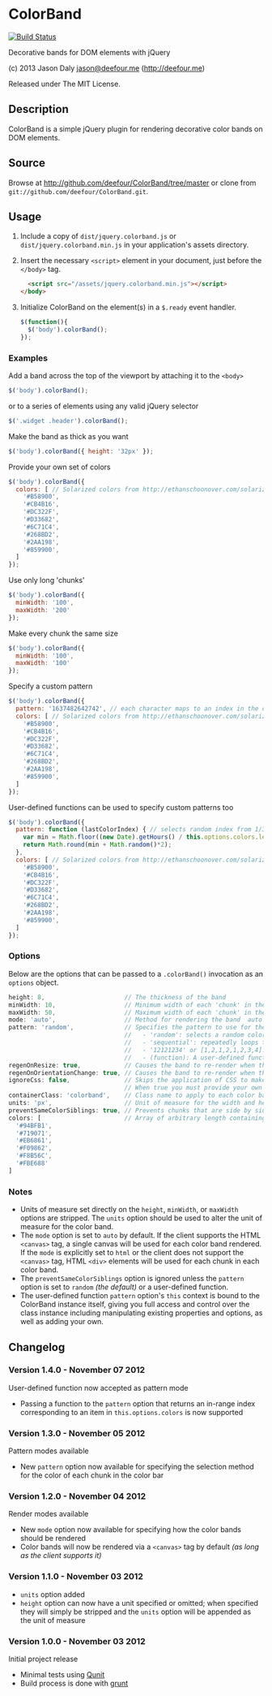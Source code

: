 # ColorBand

[![Build Status](https://secure.travis-ci.org/deefour/ColorBand.png)](http://travis-ci.org/deefour/ColorBand)

Decorative bands for DOM elements with jQuery

(c) 2013 Jason Daly <jason@deefour.me> (http://deefour.me)

Released under The MIT License.

## Description

ColorBand is a simple jQuery plugin for rendering decorative color bands on DOM elements.

## Source

Browse at http://github.com/deefour/ColorBand/tree/master or clone from `git://github.com/deefour/ColorBand.git`.

## Usage

 1. Include a copy of `dist/jquery.colorband.js` or `dist/jquery.colorband.min.js` in your application's assets directory.
 2. Insert the necessary `<script>` element in your document, just before the `</body>` tag.

      ```html
        <script src="/assets/jquery.colorband.min.js"></script>
      </body>
      ```

 3. Initialize ColorBand on the element(s) in a `$.ready` event handler.

      ```javascript
      $(function(){
        $('body').colorBand();
      });
      ```

### Examples

Add a band across the top of the viewport by attaching it to the `<body>`

```javascript
$('body').colorBand();
```

or to a series of elements using any valid jQuery selector

```javascript
$('.widget .header').colorBand();
```

Make the band as thick as you want

```javascript
$('body').colorBand({ height: '32px' });
```

Provide your own set of colors

```javascript
$('body').colorBand({
  colors: [ // Solarized colors from http://ethanschoonover.com/solarized
    '#B58900',
    '#CB4B16',
    '#DC322F',
    '#D33682',
    '#6C71C4',
    '#268BD2',
    '#2AA198',
    '#859900',
  ]
});
```

Use only long 'chunks'

```javascript
$('body').colorBand({
  minWidth: '100',
  maxWidth: '200'
});
```

Make every chunk the same size

```javascript
$('body').colorBand({
  minWidth: '100',
  maxWidth: '100'
});
```

Specify a custom pattern

```javascript
$('body').colorBand({
  pattern: '1637482642742', // each character maps to an index in the colors option
  colors: [ // Solarized colors from http://ethanschoonover.com/solarized
    '#B58900',
    '#CB4B16',
    '#DC322F',
    '#D33682',
    '#6C71C4',
    '#268BD2',
    '#2AA198',
    '#859900',
  ]
});
```

User-defined functions can be used to specify custom patterns too

```javascript
$('body').colorBand({
  pattern: function (lastColorIndex) { // selects random index from 1/3 of this.options.colors based on hour in the day
    var min = Math.floor((new Date).getHours() / this.options.colors.length) * 3;
    return Math.round(min + Math.random()*2);
  },
  colors: [ // Solarized colors from http://ethanschoonover.com/solarized
    '#B58900',
    '#CB4B16',
    '#DC322F',
    '#D33682',
    '#6C71C4',
    '#268BD2',
    '#2AA198',
    '#859900',
  ]
});
```

### Options

Below are the options that can be passed to a `.colorBand()` invocation as an `options` object.

```javascript
height: 8,                      // The thickness of the band
minWidth: 10,                   // Minimum width of each 'chunk' in the band
maxWidth: 50,                   // Maximum width of each 'chunk' in the band
mode: 'auto',                   // Method for rendering the band  auto|html|canvas
pattern: 'random',              // Specifies the pattern to use for the colored ordering of the chunks
                                //   - 'random': selects a random color from the colors option
                                //   - 'sequential': repeatedly loops through the colors option in the order they appear in the array
                                //   - '12121234' or [1,2,1,2,1,2,3,4]: (custom) per-character index mapping agains the colors option
                                //   - (function): A user-defined function, returning an integer matching an index value in the range of the colors option's array
regenOnResize: true,            // Causes the band to re-render when the browser resizes
regenOnOrientationChange: true, // Causes the band to re-render when the
ignoreCss: false,               // Skips the application of CSS to make the band look 'right'.
                                // When true you must provide your own CSS for the band's container and chunks
containerClass: 'colorband',    // Class name to apply to each color band
units: 'px',                    // Unit of measure for the width and height each 'chunk' and the color band itself
preventSameColorSiblings: true, // Prevents chunks that are side by side from being the same color as one another
colors: [                       // Array of arbitrary length containing valid CSS background-color values (rgb strings are fine)
  '#94BFB1',
  '#719071',
  '#EB6861',
  '#F09862',
  '#F8B56C',
  '#FBE688'
]
```

### Notes

 - Units of measure set directly on the `height`, `minWidth`, or `maxWidth` options are stripped. The `units` option should be used to alter the unit of measure for the color band.
 - The `mode` option is set to `auto` by default. If the client supports the HTML `<canvas>` tag, a single canvas will be used for each color band rendered. If the `mode` is explicitly set to `html` or the client does not support the `<canvas>` tag, HTML `<div>` elements will be used for each chunk in each color band.
 - The `preventSameColorSiblings` option is ignored unless the `pattern` option is set to `random` *(the default)* or a user-defined function.
 - The user-defined function `pattern` option's `this` context is bound to the ColorBand instance itself, giving you full access and control over
 the class instance including manipulating existing properties and options, as well as adding your own.

## Changelog

### Version 1.4.0 - November 07 2012

User-defined function now accepted as pattern mode

 - Passing a function to the `pattern` option that returns an in-range index corresponding to an item in `this.options.colors` is now supported

### Version 1.3.0 - November 05 2012

Pattern modes available

 - New `pattern` option now available for specifying the selection method for the color of each chunk in the color bar

### Version 1.2.0 - November 04 2012

Render modes available

 - New `mode` option now available for specifying how the color bands should be rendered
 - Color bands will now be rendered via a `<canvas>` tag by default *(as long as the client supports it)*

### Version 1.1.0 - November 03 2012

 - `units` option added
 - `height` option can now have a unit specified or omitted; when specified they will simply be stripped and the `units` option will be appended as the unit of measure

### Version 1.0.0 - November 03 2012

Initial project release

 - Minimal tests using [Qunit](http://qunitjs.com/)
 - Build process is done with [grunt](https://github.com/gruntjs/grunt)